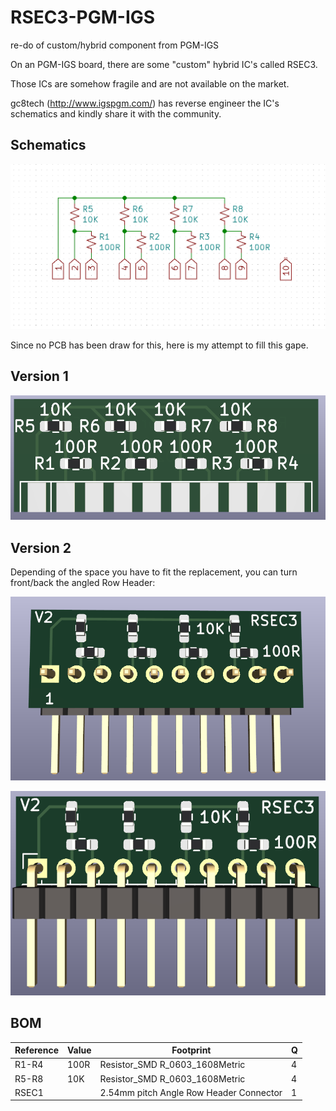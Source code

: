 # RSEC3-PGM-IGS
re-do of custom/hybrid component from PGM-IGS 

On an PGM-IGS board, there are some "custom" hybrid IC's called RSEC3.

Those ICs are somehow fragile and are not available on the market.

gc8tech (http://www.igspgm.com/) has reverse engineer the IC's schematics and kindly share it with the community.

## Schematics
![Equivalent Schematics](https://raw.githubusercontent.com/saintfrater/RSEC3-PGM-IGS/main/img/schematics.png)

Since no PCB has been draw for this, here is my attempt to fill this gape.

## Version 1
![PCB Version 1](https://raw.githubusercontent.com/saintfrater/RSEC3-PGM-IGS/main/img/PCB-V1.png)

## Version 2
Depending of the space you have to fit the replacement, you can turn front/back the angled Row Header:

![PCB Version 2](https://raw.githubusercontent.com/saintfrater/RSEC3-PGM-IGS/main/img/PCB-V2.png)

![PCB Version 2 Front Variant](https://raw.githubusercontent.com/saintfrater/RSEC3-PGM-IGS/main/img/PCB-V2-Variant.png)

## BOM
| Reference | Value | Footprint | Q |
| --------- | ----- | --------- | - |
| R1-R4  | 100R | Resistor_SMD R_0603_1608Metric | 4 |
| R5-R8  | 10K  | Resistor_SMD R_0603_1608Metric | 4 |
| RSEC1  |      | 2.54mm pitch Angle Row Header Connector | 1 |
